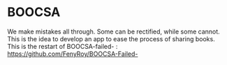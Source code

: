 # BOOCSA

We make mistakes all through. Some can be rectified, while some cannot. This is the idea to develop an app to ease the process of sharing books.
This is the restart of BOOCSA-failed- : https://github.com/FenyRoy/BOOCSA-Failed-

